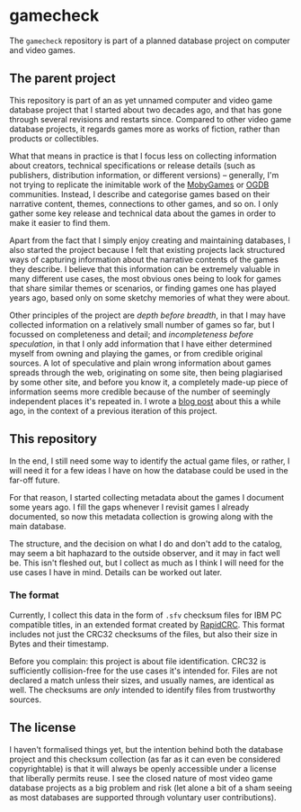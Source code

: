 # gamecheck

The `gamecheck` repository is part of a planned database project on computer and video games.

## The parent project

This repository is part of an as yet unnamed computer and video game database project that I started about two decades ago, and that has gone through several revisions and restarts since. Compared to other video game database projects, it regards games more as works of fiction, rather than products or collectibles.

What that means in practice is that I focus less on collecting information about creators, technical specifications or release details (such as publishers, distribution information, or different versions) – generally, I'm not trying to replicate the inimitable work of the [MobyGames](https://www.mobygames.com/) or [OGDB](https://ogdb.eu/) communities. Instead, I describe and categorise games based on their narrative content, themes, connections to other games, and so on. I only gather some key release and technical data about the games in order to make it easier to find them.

Apart from the fact that I simply enjoy creating and maintaining databases, I also started the project because I felt that existing projects lack structured ways of capturing information about the narrative contents of the games they describe. I believe that this information can be extremely valuable in many different use cases, the most obvious ones being to look for games that share similar themes or scenarios, or finding games one has played years ago, based only on some sketchy memories of what they were about.

Other principles of the project are *depth before breadth*, in that I may have collected information on a relatively small number of games so far, but I focussed on completeness and detail; and *incompleteness before speculation*, in that I only add information that I have either determined myself from owning and playing the games, or from credible original sources. A lot of speculative and plain wrong information about games spreads through the web, originating on some site, then being plagiarised by some other site, and before you know it, a completely made-up piece of information seems more credible because of the number of seemingly independent places it's repeated in. I wrote a [blog post](https://dirgames.wordpress.com/2016/11/09/editorial-aldos-adventures-in-misinformation/) about this a while ago, in the context of a previous iteration of this project.

## This repository

In the end, I still need some way to identify the actual game files, or rather, I will need it for a few ideas I have on how the database could be used in the far-off future.

For that reason, I started collecting metadata about the games I document some years ago. I fill the gaps whenever I revisit games I already documented, so now this metadata collection is growing along with the main database.

The structure, and the decision on what I do and don't add to the catalog, may seem a bit haphazard to the outside observer, and it may in fact well be. This isn't fleshed out, but I collect as much as I think I will need for the use cases I have in mind. Details can be worked out later.

### The format

Currently, I collect this data in the form of `.sfv` checksum files for IBM PC compatible titles, in an extended format created by [RapidCRC](http://rapidcrc.sourceforge.net/). This format includes not just the CRC32 checksums of the files, but also their size in Bytes and their timestamp.

Before you complain: this project is about file identification. CRC32 is sufficiently collision-free for the use cases it's intended for. Files are not declared a match unless their sizes, and usually names, are identical as well. The checksums are *only* intended to identify files from trustworthy sources.

## The license

I haven't formalised things yet, but the intention behind both the database project and this checksum collection (as far as it can even be considered copyrightable) is that it will always be openly accessible under a license that liberally permits reuse. I see the closed nature of most video game database projects as a big problem and risk (let alone a bit of a sham seeing as most databases are supported through voluntary user contributions).
